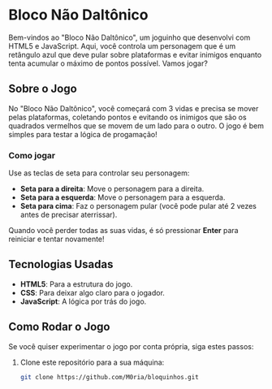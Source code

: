 # Bloco Não Daltônico

Bem-vindos ao "Bloco Não Daltônico", um joguinho que desenvolvi com HTML5 e JavaScript. Aqui, você controla um personagem que é um retângulo azul que deve pular sobre plataformas e evitar inimigos enquanto tenta acumular o máximo de pontos possível. Vamos jogar?

## Sobre o Jogo

No "Bloco Não Daltônico", você começará com 3 vidas e precisa se mover pelas plataformas, coletando pontos e evitando os inimigos que são os quadrados vermelhos que se movem de um lado para o outro. O jogo é bem simples para testar a lógica de progamação!

### Como jogar

Use as teclas de seta para controlar seu personagem:
- **Seta para a direita**: Move o personagem para a direita.
- **Seta para a esquerda**: Move o personagem para a esquerda.
- **Seta para cima**: Faz o personagem pular (você pode pular até 2 vezes antes de precisar aterrissar).

Quando você perder todas as suas vidas, é só pressionar **Enter** para reiniciar e tentar novamente!

## Tecnologias Usadas

- **HTML5**: Para a estrutura do jogo.
- **CSS**: Para deixar algo claro para o jogador.
- **JavaScript**: A lógica por trás do jogo.

## Como Rodar o Jogo 

Se você quiser experimentar o jogo por conta própria, siga estes passos:

1. Clone este repositório para a sua máquina:
   ```bash
   git clone https://github.com/M0ria/bloquinhos.git
